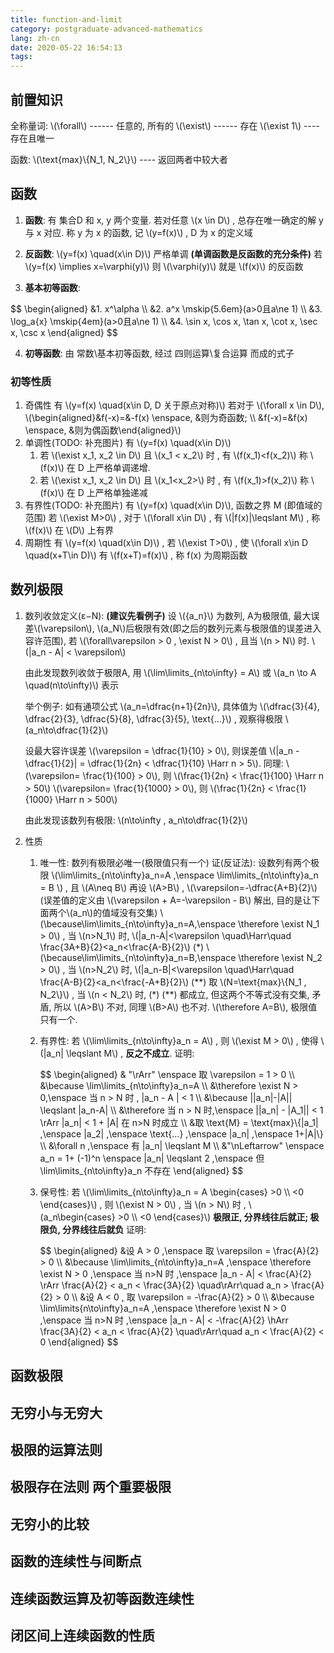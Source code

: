 ```yaml
---
title: function-and-limit
category: postgraduate-advanced-mathematics
lang: zh-cn
date: 2020-05-22 16:54:13
tags:
---
```


## 前置知识
全称量词:
\\(\forall\\) ------ 任意的, 所有的
\\(\exist\\) ------ 存在
\\(\exist 1\\) ---- 存在且唯一

函数:
\\(\text{max}\\{N_1, N_2\\}\\) ---- 返回两者中较大者

## 函数

1. **函数**:
有 集合D 和 x, y 两个变量. 若对任意 \\(x \in D\\) ,
总存在唯一确定的解 y 与 x 对应.
称 y 为 x 的函数,
记 \\(y=f(x)\\) , D 为 x 的定义域

2. **反函数**:
\\(y=f(x) \quad(x\in D)\\) 严格单调 **(单调函数是反函数的充分条件)**
若 \\(y=f(x) \implies x=\varphi(y)\\)
则 \\(\varphi(y)\\) 就是 \\(f(x)\\) 的反函数

1. **基本初等函数**:
<div>
$$
\begin{aligned}
    &1. x^\alpha \\
    &2. a^x \mskip{5.6em}(a>0且a\ne 1) \\
    &3. \log_a{x} \mskip{4em}(a>0且a\ne 1) \\
    &4. \sin x, \cos x, \tan x, \cot x, \sec x, \csc x
\end{aligned}
$$
</div>

4. **初等函数**: 由 常数\基本初等函数, 经过 四则运算\复合运算 而成的式子

### 初等性质

1. 奇偶性
   有 \\(y=f(x) \quad(x\in D,  D 关于原点对称)\\)
   若对于 \\(\forall x \in D\\),
   \\(\begin{aligned}&f(-x)=&-f(x) \enspace, &则为奇函数; \\\ &f(-x)=&f(x) \enspace, &则为偶函数\end{aligned}\\)
2. 单调性(TODO: 补充图片)
   有 \\(y=f(x) \quad(x\in D)\\)
   1. 若 \\(\exist x_1, x_2 \in D\\) 且 \\(x_1 < x_2\\) 时 , 有 \\(f(x_1)<f(x_2)\\)
      称 \\(f(x)\\) 在 D 上严格单调递增.
   2. 若 \\(\exist x_1, x_2 \in D\\) 且 \\(x_1<x_2>\\) 时 , 有 \\(f(x_1)>f(x_2)\\)
      称 \\(f(x)\\) 在 D 上严格单独递减
3. 有界性(TODO: 补充图片)
   有 \\(y=f(x) \quad(x\in D)\\), 函数之界 M (即值域的范围)
   若 \\(\exist M>0\\) , 对于 \\(\forall x\in D\\) , 有 \\(|f(x)|\leqslant M\\) , 称 \\(f(x)\\) 在 \\(D\\) 上有界
4. 周期性
   有 \\(y=f(x) \quad(x\in D)\\) ,
   若 \\(\exist T>0\\) , 使 \\(\forall x\in D \quad(x+T\in D)\\)
   有 \\(f(x+T)=f(x)\\) , 称 f(x) 为周期函数

## 数列极限

1. 数列收敛定义(ε−N):
   **(建议先看例子)**
   设 \\({a_n}\\) 为数列, A为极限值, 最大误差\\(\varepsilon\\), \\(a_N\\)后极限有效(即之后的数列元素与极限值的误差进入容许范围),
   若 \\(\forall\varepsilon > 0 , \exist N > 0\\) ,
   且当 \\(n > N\\) 时. \\(|a_n - A| < \varepsilon\\)

   由此发现数列收敛于极限A, 用 \\(\lim\limits_{n\to\infty} = A\\) 或 \\(a_n \to A \quad(n\to\infty)\\) 表示

   举个例子:
   如有通项公式 \\(a_n=\dfrac{n+1}{2n}\\), 具体值为 \\(\dfrac{3}{4}, \dfrac{2}{3}, \dfrac{5}{8}, \dfrac{3}{5}, \text{...}\\) , 观察得极限 \\(a_n\to\dfrac{1}{2}\\)

   设最大容许误差 \\(\varepsilon = \dfrac{1}{10} > 0\\), 则误差值 \\(|a_n - \dfrac{1}{2}| = \dfrac{1}{2n} < \dfrac{1}{10} \Harr n > 5\\).
   同理:
   \\(\varepsilon= \frac{1}{100} > 0\\), 则 \\(\frac{1}{2n} < \frac{1}{100} \Harr n > 50\\)
   \\(\varepsilon= \frac{1}{1000} > 0\\), 则 \\(\frac{1}{2n} < \frac{1}{1000} \Harr n > 500\\)
   
   由此发现该数列有极限: \\(n\to\infty , a_n\to\dfrac{1}{2}\\)
2. 性质
   1. 唯一性: 数列有极限必唯一(极限值只有一个)
      证(反证法):
      设数列有两个极限 \\(\lim\limits_{n\to\infty}a_n=A ,\enspace \lim\limits_{n\to\infty}a_n = B \\) , 且 \\(A\neq B\\)
      再设 \\(A>B\\) , \\(\varepsilon=-\dfrac{A+B}{2}\\) (误差值的定义由 \\(\varepsilon + A=-\varepsilon - B\\) 解出, 目的是让下面两个\\(a_n\\)的值域没有交集)
      \\(\because\lim\limits_{n\to\infty}a_n=A,\enspace \therefore \exist N_1 > 0\\) , 当 \\(n>N_1\\) 时, \\(|a_n-A|<\varepsilon \quad\Harr\quad \frac{3A+B}{2}<a_n<\frac{A-B}{2}\\) (\*)
      \\(\because\lim\limits_{n\to\infty}a_n=B,\enspace \therefore \exist N_2 > 0\\) , 当 \\(n>N_2\\) 时, \\(|a_n-B|<\varepsilon \quad\Harr\quad \frac{A-B}{2}<a_n<\frac{-A+B}{2}\\) (\*\*)
      取 \\(N=\text{max}\\{N_1 , N_2\\}\\) , 当 \\(n < N_2\\) 时, (\*) (\*\*) 都成立, 但这两个不等式没有交集, 矛盾, 所以 \\(A>B\\) 不对, 同理 \\(B>A\\) 也不对.
      \\(\therefore A=B\\), 极限值只有一个.
   2. 有界性:
      若 \\(\lim\limits_{n\to\infty}a_n = A\\) , 则 \\(\exist M > 0\\) , 使得 \\(|a_n| \leqslant M\\) , **反之不成立**.
      证明: 
      <div>
      $$
      \begin{aligned}
         & "\rArr" \enspace 取 \varepsilon = 1 > 0 \\
         &\because \lim\limits_{n\to\infty}a_n=A \\
         &\therefore \exist N > 0,\enspace 当 n > N 时 , |a_n - A | < 1 \\
         &\because ||a_n|-|A|| \leqslant |a_n-A| \\
         &\therefore 当 n > N 时,\enspace ||a_n| - |A_1|| < 1 \rArr |a_n| < 1 + |A| 在 n>N 时成立 \\
         &取 \text{M} = \text{max}\{|a_1| ,\enspace |a_2| ,\enspace \text{...} ,\enspace |a_n| ,\enspace 1+|A|\} \\
         &\forall n ,\enspace 有 |a_n| \leqslant M \\
         &"\nLeftarrow" \enspace a_n = 1+ (-1)^n \enspace |a_n| \leqslant 2 ,\enspace 但 \lim\limits_{n\to\infty}a_n 不存在
      \end{aligned}
      $$
      </div>

   3. 保号性:
      若 \\(\lim\limits_{n\to\infty}a_n = A \begin{cases} >0 \\\ <0 \end{cases}\\) , 则 \\(\exist N > 0\\) , 当 \\(n > N\\) 时 , \\(a_n\begin{cases} >0 \\\ <0  \end{cases}\\)
      **极限正, 分界线往后就正; 极限负, 分界线往后就负**
      证明:
      <div>
      $$
      \begin{aligned}
         &设 A > 0 ,\enspace 取 \varepsilon = \frac{A}{2} > 0 \\
         &\because \lim\limits_{n\to\infty}a_n=A ,\enspace \therefore \exist N > 0 ,\enspace 当 n>N 时 ,\enspace |a_n - A| < \frac{A}{2} \rArr \frac{A}{2} < a_n < \frac{3A}{2} \quad\rArr\quad a_n > \frac{A}{2} > 0 \\
         &设 A < 0 , 取 \varepsilon = -\frac{A}{2} > 0 \\
         &\because \lim\limits{n\to\infty}a_n=A ,\enspace \therefore \exist N > 0 ,\enspace 当 n>N 时 ,\enspace |a_n - A| < -\frac{A}{2} \hArr \frac{3A}{2} < a_n < \frac{A}{2} \quad\rArr\quad a_n < \frac{A}{2} < 0
      \end{aligned}
      $$
      </div>

## 函数极限

## 无穷小与无穷大

## 极限的运算法则

## 极限存在法则 两个重要极限

## 无穷小的比较

## 函数的连续性与间断点

## 连续函数运算及初等函数连续性

## 闭区间上连续函数的性质